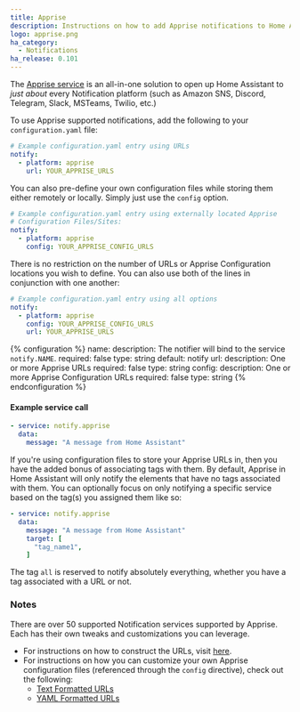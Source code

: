 ```yaml
---
title: Apprise
description: Instructions on how to add Apprise notifications to Home Assistant.
logo: apprise.png
ha_category:
  - Notifications
ha_release: 0.101
---
```


The [Apprise service](https://github.com/caronc/apprise/) is an all-in-one solution to open up Home Assistant to _just about_ every Notification platform (such as Amazon SNS, Discord, Telegram, Slack, MSTeams, Twilio, etc.)

To use Apprise supported notifications, add the following to your `configuration.yaml` file:

```yaml
# Example configuration.yaml entry using URLs
notify:
  - platform: apprise
    url: YOUR_APPRISE_URLS
```

You can also pre-define your own configuration files while storing them either remotely or locally. Simply just use the `config` option.

```yaml
# Example configuration.yaml entry using externally located Apprise
# Configuration Files/Sites:
notify:
  - platform: apprise
    config: YOUR_APPRISE_CONFIG_URLS
```

There is no restriction on the number of URLs or Apprise Configuration locations you wish to define. You can also use both of the lines in conjunction with one another:

```yaml
# Example configuration.yaml entry using all options
notify:
  - platform: apprise
    config: YOUR_APPRISE_CONFIG_URLS
    url: YOUR_APPRISE_URLS
```

{% configuration %}
name:
  description: The notifier will bind to the service `notify.NAME`.
  required: false
  type: string
  default: notify
url:
  description: One or more Apprise URLs
  required: false
  type: string
config:
  description: One or more Apprise Configuration URLs
  required: false
  type: string
{% endconfiguration %}

#### Example service call

```yaml
- service: notify.apprise
  data:
    message: "A message from Home Assistant"
```

If you're using configuration files to store your Apprise URLs in, then you have the added bonus of associating tags with them. By default, Apprise in Home Assistant will only notify the elements that have no tags associated with them. You can optionally focus on only notifying a specific service based on the tag(s) you assigned them like so:

```yaml
- service: notify.apprise
  data:
    message: "A message from Home Assistant"
    target: [
      "tag_name1",
    ]
```

The tag `all` is reserved to notify absolutely everything, whether you have a tag associated with a URL or not.

### Notes

There are over 50 supported Notification services supported by Apprise. Each has their own tweaks and customizations you can leverage.

- For instructions on how to construct the URLs, visit [here](https://github.com/caronc/apprise/wiki#notification-services).
- For instructions on how you can customize your own Apprise configuration files (referenced through the `config` directive), check out the following:
   - [Text Formatted URLs](https://github.com/caronc/apprise/wiki/config_text)
   - [YAML Formatted URLs](https://github.com/caronc/apprise/wiki/config_yaml)

